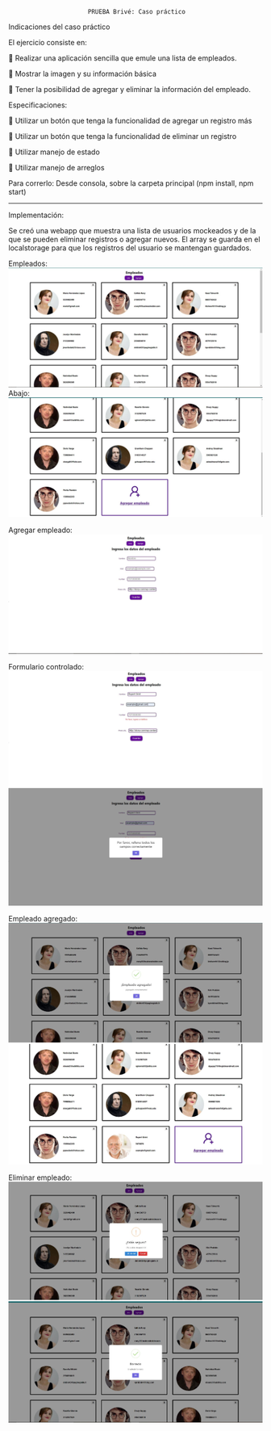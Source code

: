                           PRUEBA Brivé: Caso práctico


Indicaciones del caso práctico

El ejercicio consiste en:

 Realizar una aplicación sencilla que emule una lista de empleados.

 Mostrar la imagen y su información básica

 Tener la posibilidad de agregar y eliminar la información del empleado.



Especificaciones:

 Utilizar un botón que tenga la funcionalidad de agregar un registro más

 Utilizar un botón que tenga la funcionalidad de eliminar un registro

 Utilizar manejo de estado

 Utilizar manejo de arreglos

Para correrlo: Desde consola, sobre la carpeta principal (npm install, npm start)

--------------------------------------------------------------------------------------------

Implementación:

Se creó una webapp que muestra una lista de usuarios mockeados y de la que se pueden eliminar registros o agregar nuevos.
El array se guarda en el localstorage para que los registros del usuario se mantengan guardados.

Empleados:
<img src="https://github.com/AleEspinozama/empleados/blob/main/images/1.JPG?raw=true" alt="Empleados"/>
Abajo:
<img src="https://github.com/AleEspinozama/empleados/blob/main/images/2.JPG?raw=true" alt="Empleados"/>

Agregar empleado:
<img src="https://github.com/AleEspinozama/empleados/blob/main/images/3.JPG?raw=true" alt="Empleados"/>

Formulario controlado:
<img src="https://github.com/AleEspinozama/empleados/blob/main/images/4.JPG?raw=true" alt="Empleados"/>
<img src="https://github.com/AleEspinozama/empleados/blob/main/images/5.JPG?raw=true" alt="Empleados"/>

Empleado agregado:
<img src="https://github.com/AleEspinozama/empleados/blob/main/images/6.JPG?raw=true" alt="Empleados"/>
<img src="https://github.com/AleEspinozama/empleados/blob/main/images/7.JPG?raw=true" alt="Empleados"/>

Eliminar empleado:
<img src="https://github.com/AleEspinozama/empleados/blob/main/images/8.JPG?raw=true" alt="Empleados"/>
<img src="https://github.com/AleEspinozama/empleados/blob/main/images/9.JPG?raw=true" alt="Empleados"/>



